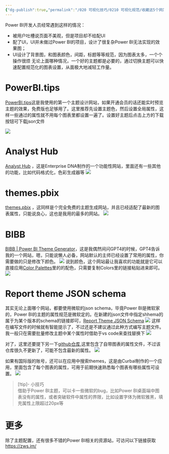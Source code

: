 ```yaml
---
{"dg-publish":true,"permalink":"/020 可视化技巧/0210 可视化规范/收藏这5个网站，轻点鼠标制作漂亮的Power BI主题/","tags":["主题","资源导航"]}
---
```


Power BI开发人员经常遇到这样的情况：
- 被用户吐槽说页面不美观，但是项目却不给配UI
- 配了UI，UI并未做过Power BI的项目，设计了很复杂Power BI无法实现的效果图；
- UI设计了背景图，和图表颜色，间距，标题等等规范，因为图表太多，一个个操作很烦
无论上面哪种情况，一个好的主题都是必要的，通过切换主题可以快速配置规范化的图表设置，从面极大地减轻工作量。
# PowerBI.tips

[ PowerBI.tips](https://themes.powerbi.tips/themes/wireframes)这是我使用的第一个主题设计网站，如果开通会员的话还能实时预览主题的效果，免费版也足够用了。这里推荐先设置主题色，然后设置全局属性，这样一些通过的属性就不用每个图表里都设置一遍了。设置好主题后点击上方的下载按钮可下载json文件

![](https://s2.loli.net/2024/01/27/8IbmjA9NGV7QnBZ.png)

# Analyst Hub
[Analyst Hub](https://analysthub.enterprisedna.co/apps/power-bi-theme-generator) ，这是Enterprise DNA制作的一个功能性网站，里面还有一些其他的功能，比如代码格式化，色彩生成器等
![](https://s2.loli.net/2024/01/27/Acg5KUqrXvW3daP.png)


# themes.pbix
[ themes.pbix](https://themegenerator.point-gmbh.com/en/Home) ，这同样是个完全免费的主题生成网站，并且已经适配了最新的图表属性，只能说良心，这也是我用的最多的网站。
![](https://s2.loli.net/2024/01/27/XWGtUAML3NpKbCm.png)

# BIBB

[BIBB | Power BI Theme Generator](https://powerbithemegenerator.bibb.pro/)，这是我偶然间问GPT4的时候，GPT4告诉我的一个网站，嗯，只能说懒人必备，网站默认的主师已经设置了常用的属性，你需要做的只是修改下颜色。
![](https://s2.loli.net/2024/01/27/BywNeiWh8SpVZbL.png)
说到颜色，这个网站最让我喜欢的功能就是它可以直接应用[Color Palettes](https://coolors.co/palettes/trending)里的的配色，只需要复制Colors里的链接粘贴进来即可。
![](https://s2.loli.net/2024/01/27/vGBKTcO63h1LCyJ.png)

# Report theme JSON schema

其实无论上面哪个网站，都要使用微软的json schema，毕竟Power BI是微软家的，Power BI的主题的属性规范是微软定的。在新建的json文件中指定shhema的属于为某个版本的schema的链接即可，[Report Theme JSON Schema](https://github.com/microsoft/powerbi-desktop-samples/tree/main/Report%20Theme%20JSON%20Schema)
![](https://s2.loli.net/2024/01/27/xvOdAsciybLuXKD.png)
这样在编写文件的时候就有智能提示了，不过还是不建议通过此种方式编写主题文件。我一般只在需要批量修改主题中某个属性时借助于vs code来查找替换下
![](https://s2.loli.net/2024/01/27/cMLrxD6AFhloaWw.png)

对了，这里还要提下另一下[github仓库](https://github.com/MattRudy/PowerBI-ThemeTemplates),这里包含了自带图表的属性文件，不过该仓库很久不更新了，可能不包含最新的属性。
![](https://s2.loli.net/2024/01/27/gsrkDUqVHBXlyuh.png)

如果有国际版的账号，还可以在应用中搜索themes，这是由Curbal制作的一个应用，里面包含了每个图表的属性，可用于前期快速熟悉每个图表有哪些属性可设置。
![](https://s2.loli.net/2024/01/27/c6Uv38ZdRHh1pmj.png)

>[!tip]- 小技巧  
> 借助于Power BI主题，可以卡一些微软的bug，比如Power BI桌面端中图表没有的属性，或者突破软件中属性的界限，比如设置字体为微软雅黑，填充属性上限超过20px等

> 

# 更多

除了主题配置，还有很多不错的Power BI相关的资源站，可访问以下链接获取
https://zws.im/󠁴󠁡󠁺󠁰󠁱󠁰󠁷
